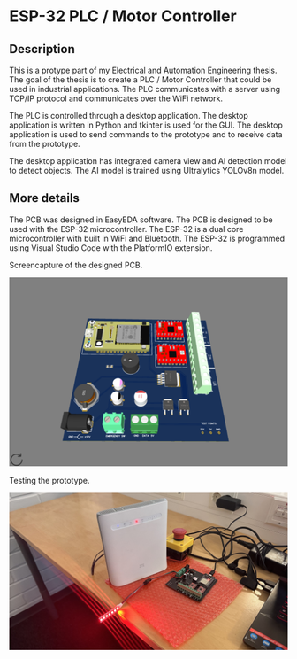 # ESP-32 PLC / Motor Controller

## Description

This is a protype part of my Electrical and Automation Engineering thesis. The goal of the thesis is to create a PLC / Motor Controller that could be used in industrial applications. The PLC communicates with a server using TCP/IP protocol and communicates over the WiFi network.

The PLC is controlled through a desktop application. The desktop application is written in Python and tkinter is used for the GUI. The desktop application is used to send commands to the prototype and to receive data from the prototype.

The desktop application has integrated camera view and AI detection model to detect objects. The AI model is trained using Ultralytics YOLOv8n model.

## More details

The PCB was designed in EasyEDA software. The PCB is designed to be used with the ESP-32 microcontroller. The ESP-32 is a dual core microcontroller with built in WiFi and Bluetooth. The ESP-32 is programmed using Visual Studio Code with the PlatformIO extension.

Screencapture of the designed PCB.

![Screencapture of the designed PCB.](./images/image.png)

Testing the prototype.

![Testing the prototype.](./images/IMG_4241.jpg)
